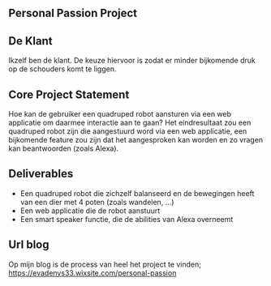 ## Personal Passion Project

## De Klant

Ikzelf ben de klant.
De keuze hiervoor is zodat er minder bijkomende druk op de schouders komt te liggen.

## Core Project Statement

Hoe kan de gebruiker een quadruped robot aansturen via een web applicatie om daarmee interactie aan te gaan?
Het eindresultaat zou een quadruped robot zijn die aangestuurd word via een web applicatie, een bijkomende feature zou zijn dat het aangesproken kan worden en zo vragen kan beantwoorden (zoals Alexa).

## Deliverables

- Een quadruped robot die zichzelf balanseerd en de bewegingen heeft van een dier met 4 poten (zoals wandelen, ...)
- Een web applicatie die de robot aanstuurt
- Een smart speaker functie, die de abilities van Alexa overneemt

## Url blog

Op mijn blog is de process van heel het project te vinden;
https://evadenys33.wixsite.com/personal-passion
